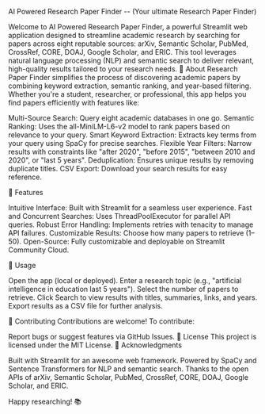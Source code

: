 AI Powered Research Paper Finder -- (Your ultimate Research Paper Finder)

Welcome to AI Powered Research Paper Finder, a powerful Streamlit web application designed to streamline academic research by searching for papers across eight reputable sources: arXiv, Semantic Scholar, PubMed, CrossRef, CORE, DOAJ, Google Scholar, and ERIC. This tool leverages natural language processing (NLP) and semantic search to deliver relevant, high-quality results tailored to your research needs.
📖 About
Research Paper Finder simplifies the process of discovering academic papers by combining keyword extraction, semantic ranking, and year-based filtering. Whether you're a student, researcher, or professional, this app helps you find papers efficiently with features like:

Multi-Source Search: Query eight academic databases in one go.
Semantic Ranking: Uses the all-MiniLM-L6-v2 model to rank papers based on relevance to your query.
Smart Keyword Extraction: Extracts key terms from your query using SpaCy for precise searches.
Flexible Year Filters: Narrow results with constraints like "after 2020", "before 2015", "between 2010 and 2020", or "last 5 years".
Deduplication: Ensures unique results by removing duplicate titles.
CSV Export: Download your search results for easy reference.

🚀 Features

Intuitive Interface: Built with Streamlit for a seamless user experience.
Fast and Concurrent Searches: Uses ThreadPoolExecutor for parallel API queries.
Robust Error Handling: Implements retries with tenacity to manage API failures.
Customizable Results: Choose how many papers to retrieve (1–50).
Open-Source: Fully customizable and deployable on Streamlit Community Cloud.


🎯 Usage

Open the app (local or deployed).
Enter a research topic (e.g., "artificial intelligence in education last 5 years").
Select the number of papers to retrieve.
Click Search to view results with titles, summaries, links, and years.
Export results as a CSV file for further analysis.


🤝 Contributing
Contributions are welcome! To contribute:


Report bugs or suggest features via GitHub Issues.
📜 License
This project is licensed under the MIT License.
🙌 Acknowledgments

Built with Streamlit for an awesome web framework.
Powered by SpaCy and Sentence Transformers for NLP and semantic search.
Thanks to the open APIs of arXiv, Semantic Scholar, PubMed, CrossRef, CORE, DOAJ, Google Scholar, and ERIC.


Happy researching! 📚
